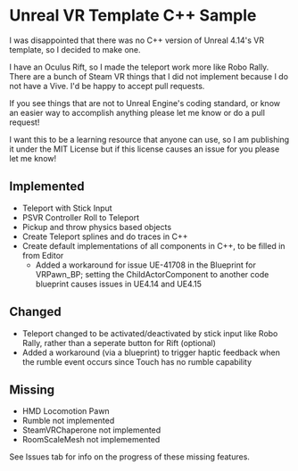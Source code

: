 # Unreal VR Template C++ Sample

I was disappointed that there was no C++ version of Unreal 4.14's VR template, so I decided to make one.

I have an Oculus Rift, so I made the teleport work more like Robo Rally. There are a bunch of Steam VR things that I did not implement because I do not have a Vive. I'd be happy to accept pull requests.

If you see things that are not to Unreal Engine's coding standard, or know an easier way to accomplish anything please let me know or do a pull request!

I want this to be a learning resource that anyone can use, so I am publishing it under the MIT License but if this license causes an issue for you please let me know!

## Implemented
- Teleport with Stick Input
- PSVR Controller Roll to Teleport
- Pickup and throw physics based objects
- Create Teleport splines and do traces in C++
- Create default implementations of all components in C++, to be filled in from Editor
  - Added a workaround for issue UE-41708 in the Blueprint for VRPawn_BP; setting the ChildActorComponent to another code blueprint causes issues in UE4.14 and UE4.15

## Changed
- Teleport changed to be activated/deactivated by stick input like Robo Rally, rather than a seperate button for Rift (optional)
- Added a workaround (via a blueprint) to trigger haptic feedback when the rumble event occurs since Touch has no rumble capability

## Missing
- HMD Locomotion Pawn
- Rumble not implemented
- SteamVRChaperone not implemented
- RoomScaleMesh not implememented

See Issues tab for info on the progress of these missing features.
